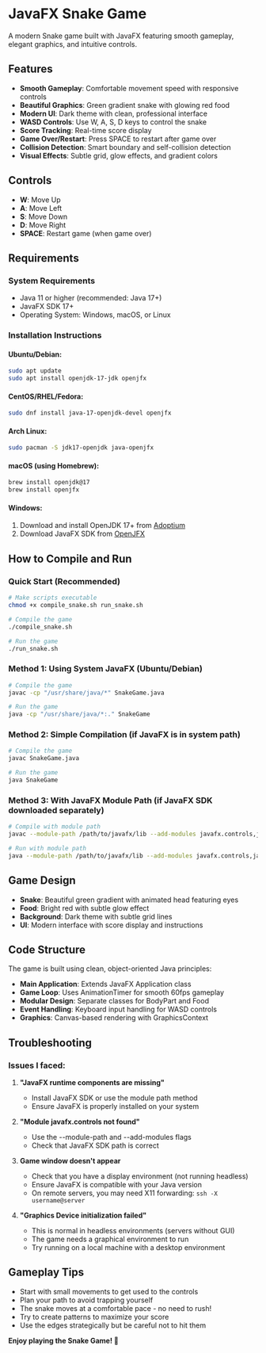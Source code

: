 # JavaFX Snake Game

A modern Snake game built with JavaFX featuring smooth gameplay, elegant graphics, and intuitive controls.

## Features

- **Smooth Gameplay**: Comfortable movement speed with responsive controls
- **Beautiful Graphics**: Green gradient snake with glowing red food
- **Modern UI**: Dark theme with clean, professional interface
- **WASD Controls**: Use W, A, S, D keys to control the snake
- **Score Tracking**: Real-time score display
- **Game Over/Restart**: Press SPACE to restart after game over
- **Collision Detection**: Smart boundary and self-collision detection
- **Visual Effects**: Subtle grid, glow effects, and gradient colors

## Controls

- **W**: Move Up
- **A**: Move Left  
- **S**: Move Down
- **D**: Move Right
- **SPACE**: Restart game (when game over)

## Requirements

### System Requirements
- Java 11 or higher (recommended: Java 17+)
- JavaFX SDK 17+
- Operating System: Windows, macOS, or Linux

### Installation Instructions

#### Ubuntu/Debian:
```bash
sudo apt update
sudo apt install openjdk-17-jdk openjfx
```

#### CentOS/RHEL/Fedora:
```bash
sudo dnf install java-17-openjdk-devel openjfx
```

#### Arch Linux:
```bash
sudo pacman -S jdk17-openjdk java-openjfx
```

#### macOS (using Homebrew):
```bash
brew install openjdk@17
brew install openjfx
```

#### Windows:
1. Download and install OpenJDK 17+ from [Adoptium](https://adoptium.net/)
2. Download JavaFX SDK from [OpenJFX](https://openjfx.io/)

## How to Compile and Run

### Quick Start (Recommended)

```bash
# Make scripts executable
chmod +x compile_snake.sh run_snake.sh

# Compile the game
./compile_snake.sh

# Run the game
./run_snake.sh
```

### Method 1: Using System JavaFX (Ubuntu/Debian)

```bash
# Compile the game
javac -cp "/usr/share/java/*" SnakeGame.java

# Run the game
java -cp "/usr/share/java/*:." SnakeGame
```

### Method 2: Simple Compilation (if JavaFX is in system path)

```bash
# Compile the game
javac SnakeGame.java

# Run the game
java SnakeGame
```

### Method 3: With JavaFX Module Path (if JavaFX SDK downloaded separately)

```bash
# Compile with module path
javac --module-path /path/to/javafx/lib --add-modules javafx.controls,javafx.fxml SnakeGame.java

# Run with module path
java --module-path /path/to/javafx/lib --add-modules javafx.controls,javafx.fxml SnakeGame
```


##  Game Design

- **Snake**: Beautiful green gradient with animated head featuring eyes
- **Food**: Bright red with subtle glow effect
- **Background**: Dark theme with subtle grid lines
- **UI**: Modern interface with score display and instructions

##  Code Structure

The game is built using clean, object-oriented Java principles:

- **Main Application**: Extends JavaFX Application class
- **Game Loop**: Uses AnimationTimer for smooth 60fps gameplay
- **Modular Design**: Separate classes for BodyPart and Food
- **Event Handling**: Keyboard input handling for WASD controls
- **Graphics**: Canvas-based rendering with GraphicsContext

##  Troubleshooting

### Issues I faced:

1. **"JavaFX runtime components are missing"**
   - Install JavaFX SDK or use the module path method
   - Ensure JavaFX is properly installed on your system

2. **"Module javafx.controls not found"**
   - Use the --module-path and --add-modules flags
   - Check that JavaFX SDK path is correct

3. **Game window doesn't appear**
   - Check that you have a display environment (not running headless)
   - Ensure JavaFX is compatible with your Java version
   - On remote servers, you may need X11 forwarding: `ssh -X username@server`

4. **"Graphics Device initialization failed"**
   - This is normal in headless environments (servers without GUI)
   - The game needs a graphical environment to run
   - Try running on a local machine with a desktop environment

##  Gameplay Tips

- Start with small movements to get used to the controls
- Plan your path to avoid trapping yourself
- The snake moves at a comfortable pace - no need to rush!
- Try to create patterns to maximize your score
- Use the edges strategically but be careful not to hit them



**Enjoy playing the Snake Game! 🐍**

